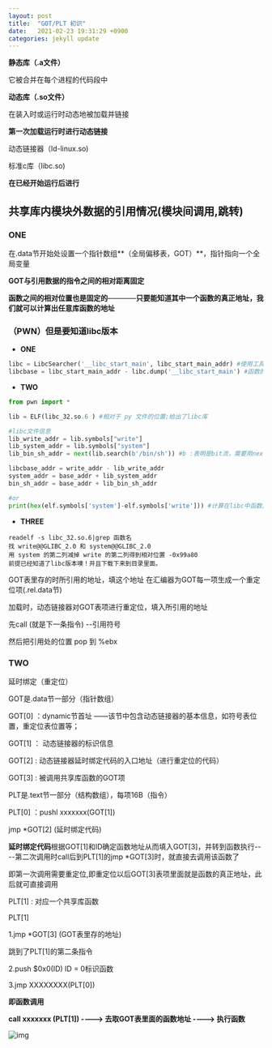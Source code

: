```yaml
---
layout: post
title:  "GOT/PLT 初识"
date:   2021-02-23 19:31:29 +0900
categories: jekyll update
---
```


**静态库（.a文件）**

它被合并在每个进程的代码段中

**动态库（.so文件）**

在装入时或运行时动态地被加载并链接

**第一次加载运行时进行动态链接**

动态链接器（ld-linux.so)

标准c库（libc.so)

**在已经开始运行后进行**



## 共享库内模块外数据的引用情况(模块间调用,跳转)

### **ONE**

在.data节开始处设置一个指针数组**（全局偏移表，GOT）**，指针指向一个全局变量

**GOT与引用数据的指令之间的相对距离固定**

**函数之间的相对位置也是固定的**————**只要能知道其中一个函数的真正地址，我们就可以计算出任意库函数的地址**

### （PWN）但是要知道**libc版本**

- **ONE**

```python
libc = LibcSearcher('__libc_start_main', libc_start_main_addr) #使用工具LibcSearcher 来计算 offset，libcbase
libcbase = libc_start_main_addr - libc.dump('__libc_start_main') #函数的真正地址 - 在libc中的偏移 = libcbase
```



- **TWO**

```python
from pwn import *

lib = ELF(libc_32.so.6 ) #相对于 py 文件的位置;给出了libc库

#libc文件信息
lib_write_addr = lib.symbols["write"]
lib_system_addr = lib.symbols["system"]
lib_bin_sh_addr = next(lib.search(b'/bin/sh')) #b :表明是bit流，需要用next打包一下!(?)

libcbase_addr = write_addr - lib_write_addr
system_addr = base_addr + lib_system_addr
bin_sh_addr = base_addr + lib_bin_sh_addr

#or
print(hex(elf.symbols['system']-elf.symbols['write'])) #计算在libc中函数之间的offset
```



- **THREE**

```
readelf -s libc_32.so.6|grep 函数名
找 write@@GLIBC_2.0 和 system@@GLIBC_2.0
用 system 的第二列减掉 write 的第二列得到相对位置 -0x99a80
前提已经知道了libc版本噢！并且下载下来到目录里面。
```



GOT表里存的时所引用的地址，填这个地址 在汇编器为GOT每一项生成一个重定位项(.rel.data节)

加载时，动态链接器对GOT表项进行重定位，填入所引用的地址



先call (就是下一条指令) --引用符号

然后把引用处的位置 pop 到 %ebx



### TWO

延时绑定（重定位）

GOT是.data节一部分（指针数组）

GOT[0]  ：dynamic节首址 ——该节中包含动态链接器的基本信息，如符号表位置，重定位表位置等；

GOT[1]  ： 动态链接器的标识信息

GOT[2]  :  动态链接器延时绑定代码的入口地址（进行重定位的代码）

GOT[3] :  被调用共享库函数的GOT项



PLT是.text节一部分（结构数组），每项16B（指令）

PLT[0]  ：pushl xxxxxxx(GOT[1]) 

jmp *GOT[2] (延时绑定代码)

**延时绑定代码**根据GOT[1]和ID确定函数地址从而填入GOT[3]，并转到函数执行----第二次调用时call后到PLT[1]的jmp *GOT[3]时，就直接去调用该函数了

即第一次调用需要重定位,即重定位以后GOT[3]表项里面就是函数的真正地址，此后就可直接调用

PLT[1]  :  对应一个共享库函数



PLT[1]

1.jmp *GOT[3] (GOT表里存的地址)

跳到了PLT[1]的第二条指令

2.push $0x0(ID)  ID = 0标识函数

3.jmp XXXXXXXX(PLT[0])



**即函数调用** 

**call xxxxxxx  (PLT[1])  ---->  去取GOT表里面的函数地址  ----> 执行函数**





![img](https://img-blog.csdn.net/20170123155535419?watermark/2/text/aHR0cDovL2Jsb2cuY3Nkbi5uZXQvcXFfMTg2NjEyNTc=/font/5a6L5L2T/fontsize/400/fill/I0JBQkFCMA==/dissolve/70/gravity/SouthEast)